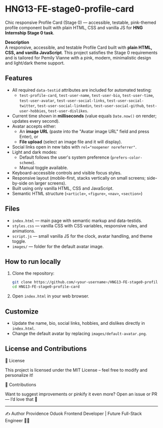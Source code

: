 # HNG13-FE-stage0-profile-card
Chic responsive Profile Card (Stage 0) — accessible, testable, pink-themed profile component built with plain HTML, CSS and vanilla JS for **HNG Internship Stage 0 task**.

**Description**  
A responsive, accessible, and testable Profile Card built with **plain HTML, CSS, and vanilla JavaScript**. This project satisfies the Stage 0 requirements and is tailored for Pemily Vianne with a pink, modern, minimalistic design and light/dark theme support.

## Features
- All required `data-testid` attributes are included for automated testing:
  - `test-profile-card`, `test-user-name`, `test-user-bio`, `test-user-time`,
    `test-user-avatar`, `test-user-social-links`, `test-user-social-twitter`,
    `test-user-social-linkedin`, `test-user-social-github`, `test-user-hobbies`,
    `test-user-dislikes`.
- Current time shown in **milliseconds** (value equals `Date.now()` on render; updates every second).
- Avatar accepts either:
  - An **image URL** (paste into the "Avatar image URL" field and press Enter), or
  - **File upload** (select an image file and it will display).
- Social links open in new tabs with `rel="noopener noreferrer"`.
- Light and dark modes:
  - Default follows the user's system preference (`prefers-color-scheme`).
  - Manual toggle available.
- Keyboard-accessible controls and visible focus styles.
- Responsive layout (mobile-first, stacks vertically on small screens; side-by-side on larger screens).
- Built using only vanilla HTML, CSS and JavaScript.
- Semantic HTML structure (`<article>`, `<figure>`, `<nav>`, `<section>`)


## Files
- `index.html` — main page with semantic markup and data-testids.
- `styles.css` — vanilla CSS with CSS variables, responsive rules, and animations.
- `script.js` — small vanilla JS for the clock, avatar handling, and theme toggle.
- `images/` — folder for the default avatar image.



## How to run locally
1. Clone the repository:
   ```bash
   git clone https://github.com/<your-username>/HNG13-FE-stage0-profile-card.git
   cd HNG13-FE-stage0-profile-card
    ```
2. Open `index.html` in your web browser.
## Customize
- Update the name, bio, social links, hobbies, and dislikes directly in `index.html`.
- Change the default avatar by replacing `images/default-avatar.png`.

## License and Contributions
📜 License

This project is licensed under the MIT License – feel free to modify and personalize it!

💬 Contributions

Want to suggest improvements or pinkify it even more? Open an issue or PR — I’d love that 💅

---
✍️ Author
Providence Oduok
Frontend Developer | Future Full-Stack Engineer 👩‍💻